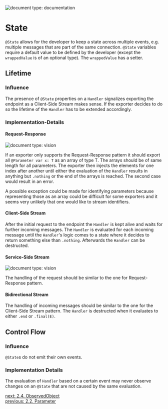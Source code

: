 ![document type: documentation](https://apodini.github.io/resources/markdown-labels/document_type_documentation.svg)

# State

`@State` allows for the developer to keep a state across multiple events, e.g. multiple messages that are part of the same connection. `@State` variables require a default value to be defined by the developer (except the `wrappedValue` is of an optional type). The `wrappedValue` has a setter.

## Lifetime

### Influence

The presence of `@State` properties on a `Handler` signalizes exporting the endpoint as a Client-Side Stream makes sense. If the exporter decides to do so the lifetime of the `Handler` has to be extended accordingly.

### Implementation-Details

#### Request-Response
![document type: vision](https://apodini.github.io/resources/markdown-labels/document_type_vision.svg)

If an exporter only supports the Request-Response pattern it should export all `@Parameter var x: T` as an array of type T. The arrays should be of same length for all parameters. The exporter then injects the elements for one index after another until either the evaluation of the `Handler` results in anything but `.nothing` or the end of the arrays is reached. The second case would result in an error.

A possible exception could be made for identifying parameters because representing those as an array could be difficult for some exporters and it seems very unlikely that one would like to stream identifiers.

#### Client-Side Stream

After the initial request to the endpoint the `Handler` is kept alive and waits for further incoming messages. The `Handler` is evaluated for each incoming message until the `Handler`'s logic comes to a state where it decides to return something else than `.nothing`. Afterwards the `Handler` can be destructed.

#### Service-Side Stream
![document type: vision](https://apodini.github.io/resources/markdown-labels/document_type_vision.svg)

The handling of the request should be similar to the one for Request-Response pattern.

#### Bidirectional Stream

The handling of incoming messages should be similar to the one for the Client-Side Stream pattern. The `Handler` is destructed when it evaluates to either `.end` or `.final(E)`.

## Control Flow

### Influence

`@State`s do not emit their own events.

### Implementation Details

The evaluation of `Handler` based on a certain event may never observe changes on an `@State` that are not caused by the same evaluation.

[next: 2.4. ObservedObject](./2.4.%20ObservedObject.md)  
[previous: 2.2. Parameter](./2.2.%20Parameter.md)
